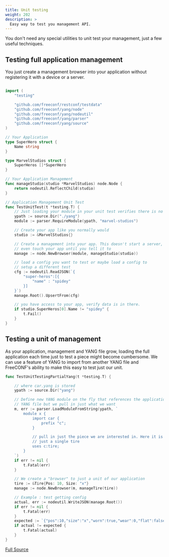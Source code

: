 ```yaml
---
title: Unit testing
weight: 202
description: >
  Easy way to test you management API.
---
```


You don't need any special utilities to unit test your management, just a few useful techniques.  

## Testing full application management

You just create a management browser into your application without registering it with a device or a server.

```go

import (
	"testing"

	"github.com/freeconf/restconf/testdata"
	"github.com/freeconf/yang/node"
	"github.com/freeconf/yang/nodeutil"
	"github.com/freeconf/yang/parser"
	"github.com/freeconf/yang/source"
)

// Your Application
type SuperHero struct {
	Name string
}

type MarvelStudios struct {
	SuperHeros []*SuperHero
}

// Your Application Management
func manageStudio(studio *MarvelStudios) node.Node {
	return nodeutil.ReflectChild(studio)
}

// Application Management Unit Test
func TestUnitTest(t *testing.T) {
	// Just loading your module in your unit test verifies there is no syntax errors
	ypath := source.Dir("./yang")
	module := parser.RequireModule(ypath, "marvel-studios")

	// Create your app like you normally would
	studio := &MarvelStudios{}

	// Create a management into your app. This doesn't start a server, and it doesn't
	// even touch your app until you tell it to
	manage := node.NewBrowser(module, manageStudio(studio))

	// load a config you want to test or maybe load a config to
	// setup a different test
	cfg := nodeutil.ReadJSON(`{
		"super-heros":[{
			"name" : "spidey"
		}]
	}`)
	manage.Root().UpsertFrom(cfg)

	// you have access to your app, verify data is in there.
	if studio.SuperHeros[0].Name != "spidey" {
		t.Fail()
	}
}
```

## Testing a unit of management

As your application, management and YANG file grow, loading the full application each time just to test a piece might become cumbersome. We can use a feature of YANG to import from another YANG file and FreeCONF's ability to make this easy to test just our unit.


```go
func TestUnitTestingPartialYang(t *testing.T) {

	// where car.yang is stored
	ypath := source.Dir("yang")

	// Define new YANG module on the fly that references the application
	// YANG file but we pull in just what we want
	m, err := parser.LoadModuleFromString(ypath, `
		module x {
			import car {
				prefix "c";
			}

			// pull in just the piece we are interested in. Here it is
			// just a single tire
			uses c:tire;
		}
	`)
	if err != nil {
		t.Fatal(err)
	}

	// We create a "browser" to just a unit of our application
	tire := &Tire{Pos: 10, Size: "x"}
	manage := node.NewBrowser(m, manageTire(tire))

	// Example : test getting config
	actual, err := nodeutil.WriteJSON(manage.Root())
	if err != nil {
		t.Fatal(err)
	}
	expected := `{"pos":10,"size":"x","worn":true,"wear":0,"flat":false}`
	if actual != expected {
		t.Fatal(actual)
	}
}
```
[Full Source](https://github.com/freeconf/restconf/blob/master/example/site/unit_test.go)